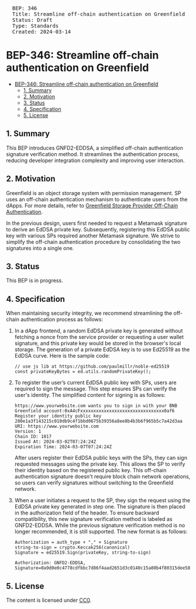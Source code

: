 <pre>
  BEP: 346
  Title: Streamline off-chain authentication on Greenfield
  Status: Draft
  Type: Standards
  Created: 2024-03-14
</pre>


# BEP-346: Streamline off-chain authentication on Greenfield

- [BEP-346: Streamline off-chain authentication on Greenfield](#bep-346-streamline-off-chain-authentication-on-greenfield)
  - [1. Summary](#1-summary)
  - [2. Motivation](#2-motivation)
  - [3. Status](#3-status)
  - [4. Specification](#4-specification)
  - [5. License](#5-license)


## 1. Summary
This BEP introduces GNFD2-EDDSA, a simplified off-chain authentication signature verification method. It streamlines the authentication process, reducing developer integration complexity and improving user interaction.

## 2. Motivation

Greenfield is an object storage system with permission management. SP uses an off-chain authentication mechanism to authenticate users from the dApps. For more details, refer to [Greenfield Storage Provider Off-Chain Authentication](https://github.com/bnb-chain/greenfield-storage-provider/blob/master/docs/modules/authenticator.md). 

In the previous design, users first needed to request a Metamask signature to derive an EdDSA private key. Subsequently, registering this EdDSA public key with various SPs required another Metamask signature. We strive to simplify the off-chain authentication procedure by consolidating the two signatures into a single one.


## 3. Status
This BEP is in progress.

## 4. Specification

When maintaining security integrity, we recommend streamlining the off-chain authentication process as follows:

1. In a dApp frontend, a random EdDSA private key is generated without fetching a nonce from the service provider or requesting a user wallet signature, and this private key would be stored in the browser's local storage. The generation of a private EdDSA key is to use Ed25519 as the EdDSA curve. Here is the sample code:
    ```
    // use js lib at https://github.com/paulmillr/noble-ed25519 
    const privateKeyBytes = ed.utils.randomPrivateKey();
    ```

2. To register the user’s current EdDSA public key with SPs, users are required to sign the message. This step ensures SPs can verify the user's identity. The simplified content for signing is as follows:

    ```
    https://www.yourwebsite.com wants you to sign in with your BNB Greenfield account:0xA4cFxxxxxxxxxxxxxxxxxxxxxxxxxxxxxxxx0af6
    Register your identity public key 280e1a3f143215c010db9c4f1bbd0675b39356a8ee8b4b3b6f965b5c7a42d3aa
    URI: https://www.yourwebsite.com
    Version: 1
    Chain ID: 1017
    Issued At: 2024-03-02T07:24:24Z
    Expiration Time: 2024-03-07T07:24:24Z
    ```

    After users register their EdDSA public keys with the SPs, they can sign requested messages using the private key. This allows the SP to verify their identity based on the registered public key. This off-chain authentication signature doesn't require block chain network operations, so users can verify signatures without switching to the Greenfield network.

3. When a user initiates a request to the SP, they sign the request using the EdDSA private key generated in step one. The signature is then placed in the authorization field of the header. To ensure backward compatibility, this new signature verification method is labeled as GNFD2-EDDSA. While the previous signature verification method is no longer recommended, it is still supported. The new format is as follows:

    ```
    Authorization = auth_type + "," + Signature
    string-to-sign = crypto.Keccak256(canonical)
    Signature = ed25519.Sign(privateKey, string-to-sign)

    Authorization: GNFD2-EDDSA, Signature=0a9d0e0c4778cdfbbc7d86f4aad2651d3c0140c15a80b4f80315dee58987c2a401877bfb05aef6f8a9c4137b8587a4f02536b3cb7e303c444edaacee476e7ad2
    ```

## 5. License

The content is licensed under [CC0](https://creativecommons.org/publicdomain/zero/1.0/).

